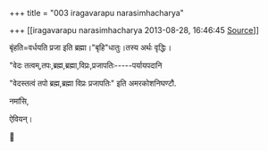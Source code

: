+++
title = "003 iragavarapu narasimhacharya"

+++
[[iragavarapu narasimhacharya	2013-08-28, 16:46:45 [Source](https://groups.google.com/g/samskrita/c/U499Hjiwhnw)]]



बृंहति=वर्धयति प्रजा इति ब्रह्मा।"बृहि"धातुः।तस्य अर्थः वृद्धिः।

"वेदः तत्वम्,तपः,ब्रह्म,ब्रह्मा,विप्रः,प्रजापतिः-----पर्यायपदानि

"वेदस्तत्वं तपो ब्रह्म,ब्रह्मा विप्रः प्रजापतिः" इति अमरकोशनिघण्टौ.

नमांसि,

ऐवियन्।




